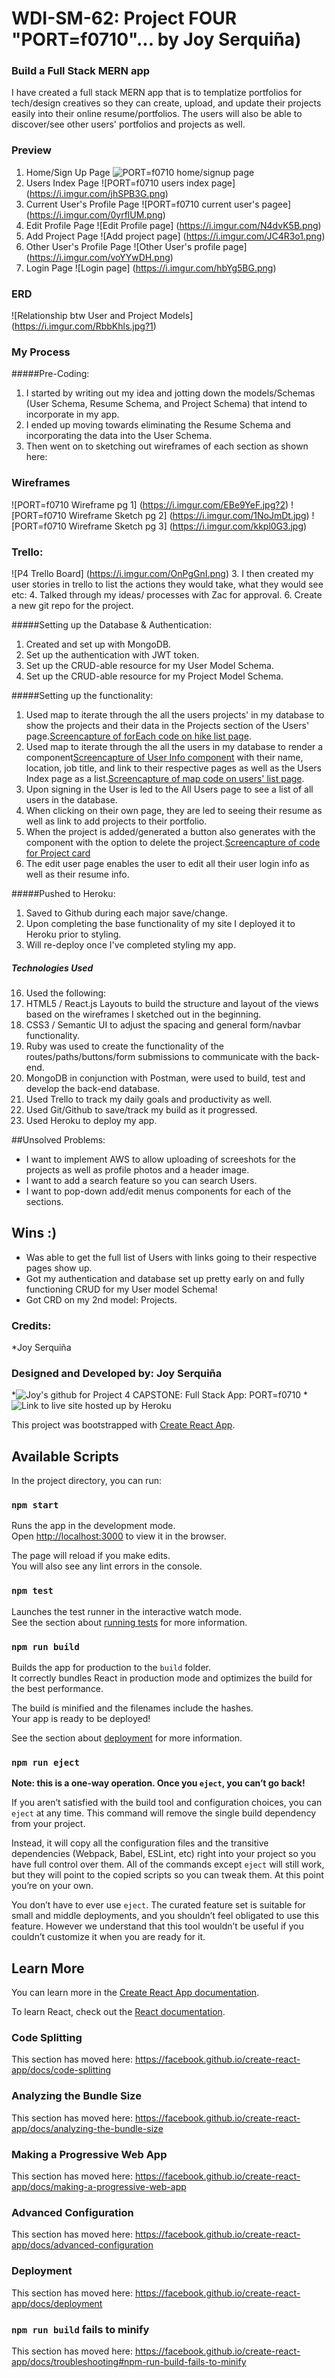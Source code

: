 # WDI-SM-62: Project FOUR "PORT=f0710"... by Joy Serquiña)
### Build a Full Stack MERN app
I have created a full stack MERN app that is to templatize portfolios for tech/design creatives so they can create, upload, and update their projects easily into their online resume/portfolios.  The users will also be able to discover/see other users' portfolios and projects as well.



### Preview
1. Home/Sign Up Page
![PORT=f0710 home/signup page](https://i.imgur.com/Oaa1Rjr.png)
2. Users Index Page
![PORT=f0710 users index page] (https://i.imgur.com/jhSPB3G.png)
3. Current User's Profile Page
![PORT=f0710 current user's pagee] (https://i.imgur.com/0yrflUM.png)
4. Edit Profile Page
![Edit Profile page] (https://i.imgur.com/N4dvK5B.png)
5. Add Project Page
![Add project page] (https://i.imgur.com/JC4R3o1.png)
6. Other User's Profile Page
![Other User's profile page] (https://i.imgur.com/voYYwDH.png)
7. Login Page
![Login page] (https://i.imgur.com/hbYg5BG.png)


### ERD
![Relationship btw User and Project Models] (https://i.imgur.com/RbbKhls.jpg?1)


### My Process
#####Pre-Coding:
1. I started by writing out my idea and jotting down the models/Schemas (User Schema, Resume Schema, and Project Schema) that intend to incorporate in my app. 
2. I ended up moving towards eliminating the Resume Schema and incorporating the data into the User Schema.
3. Then went on to sketching out wireframes of each section as shown here:


### Wireframes
![PORT=f0710 Wireframe pg 1] (https://i.imgur.com/EBe9YeF.jpg?2)
![PORT=f0710 Wireframe Sketch pg 2] (https://i.imgur.com/1NoJmDt.jpg)
![PORT=f0710 Wireframe Sketch pg 3] (https://i.imgur.com/kkpl0G3.jpg)

### Trello:
![P4 Trello Board] (https://i.imgur.com/OnPgGnI.png)
3. I then created my user stories in trello to list the actions they would take, what they would see etc: 
4. Talked through my ideas/ processes with Zac for approval.
6. Create a new git repo for the project.

#####Setting up the Database & Authentication:
1. Created and set up with MongoDB.
2. Set up the authentication with JWT token.
3. Set up the CRUD-able resource for my User Model Schema.
4. Set up the CRUD-able resource for my Project Model Schema.


#####Setting up the functionality:
1. Used map to iterate through the all the users projects' in my database to show the projects and their data in the Projects section of the Users' page.[Screencapture of forEach code on hike list page](https://i.imgur.com/6WwNmeE.png).
2. Used map to iterate through the all the users in my database to render a component[Screencapture of User Info component](https://i.imgur.com/rkeXJq5.png) with their name, location, job title, and link to their respective pages as well as the Users Index page as a list.[Screencapture of map code on users' list page](https://i.imgur.com/8gWrLOU.png).
3. Upon signing in the User is led to the All Users page to see a list of all users in the database.
4. When clicking on their own page, they are led to seeing their resume as well as link to add projects to their portfolio.
5. When the project is added/generated a button also generates with the component with the option to delete the project.[Screencapture of code for Project card](https://i.imgur.com/gEX6zu4.png)
6. The edit user page enables the user to edit all their user login info as well as their resume info.

#####Pushed to Heroku:
1. Saved to Github during each major save/change.
2. Upon completing the base functionality of my site I deployed it to Heroku prior to styling.
4. Will re-deploy once I've completed styling my app.

##### Technologies Used
16. Used the following:
17. HTML5 / React.js Layouts to build the structure and layout of the views based on the wireframes I sketched out in the beginning.
18. CSS3 / Semantic UI to adjust the spacing and general form/navbar functionality.
19. Ruby was used to create the functionality of the routes/paths/buttons/form submissions to communicate with the back-end. 
20. MongoDB in conjunction with Postman, were used to build, test and develop the back-end database.
21. Used Trello to track my daily goals and productivity as well.
22. Used Git/Github to save/track my build as it progressed.
23. Used Heroku to deploy my app.


##Unsolved Problems:
* I want to implement AWS to allow uploading of screeshots for the projects as well as profile photos and a header image.
* I want to add a search feature so you can search Users.
* I want to pop-down add/edit menus components for each of the sections.

## Wins :)
* Was able to get the full list of Users with links going to their respective pages show up.
* Got my authentication and database set up pretty early on and fully functioning CRUD for my User model Schema!
* Got CRD on my 2nd model: Projects.

### Credits:
*Joy Serquiña

### Designed and Developed by: Joy Serquiña 
*![Joy's github for Project 4 CAPSTONE: Full Stack App: PORT=f0710](https://github.com/essjay05/WDI-SM-62_P4-Capstone)
*![Link to live site hosted up by Heroku](http://port-f0710.herokuapp.com)




This project was bootstrapped with [Create React App](https://github.com/facebook/create-react-app).

## Available Scripts

In the project directory, you can run:

### `npm start`

Runs the app in the development mode.<br>
Open [http://localhost:3000](http://localhost:3000) to view it in the browser.

The page will reload if you make edits.<br>
You will also see any lint errors in the console.

### `npm test`

Launches the test runner in the interactive watch mode.<br>
See the section about [running tests](https://facebook.github.io/create-react-app/docs/running-tests) for more information.

### `npm run build`

Builds the app for production to the `build` folder.<br>
It correctly bundles React in production mode and optimizes the build for the best performance.

The build is minified and the filenames include the hashes.<br>
Your app is ready to be deployed!

See the section about [deployment](https://facebook.github.io/create-react-app/docs/deployment) for more information.

### `npm run eject`

**Note: this is a one-way operation. Once you `eject`, you can’t go back!**

If you aren’t satisfied with the build tool and configuration choices, you can `eject` at any time. This command will remove the single build dependency from your project.

Instead, it will copy all the configuration files and the transitive dependencies (Webpack, Babel, ESLint, etc) right into your project so you have full control over them. All of the commands except `eject` will still work, but they will point to the copied scripts so you can tweak them. At this point you’re on your own.

You don’t have to ever use `eject`. The curated feature set is suitable for small and middle deployments, and you shouldn’t feel obligated to use this feature. However we understand that this tool wouldn’t be useful if you couldn’t customize it when you are ready for it.

## Learn More

You can learn more in the [Create React App documentation](https://facebook.github.io/create-react-app/docs/getting-started).

To learn React, check out the [React documentation](https://reactjs.org/).

### Code Splitting

This section has moved here: https://facebook.github.io/create-react-app/docs/code-splitting

### Analyzing the Bundle Size

This section has moved here: https://facebook.github.io/create-react-app/docs/analyzing-the-bundle-size

### Making a Progressive Web App

This section has moved here: https://facebook.github.io/create-react-app/docs/making-a-progressive-web-app

### Advanced Configuration

This section has moved here: https://facebook.github.io/create-react-app/docs/advanced-configuration

### Deployment

This section has moved here: https://facebook.github.io/create-react-app/docs/deployment

### `npm run build` fails to minify

This section has moved here: https://facebook.github.io/create-react-app/docs/troubleshooting#npm-run-build-fails-to-minify
